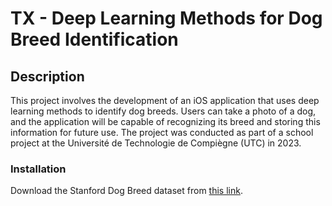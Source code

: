 # TX - Deep Learning Methods for Dog Breed Identification

## Description

This project involves the development of an iOS application that uses deep learning methods to identify dog breeds. Users can take a photo of a dog, and the application will be capable of recognizing its breed and storing this information for future use. The project was conducted as part of a school project at the Université de Technologie de Compiègne (UTC) in 2023.

### Installation

Download the Stanford Dog Breed dataset from [this link](http://vision.stanford.edu/aditya86/ImageNetDogs/).
